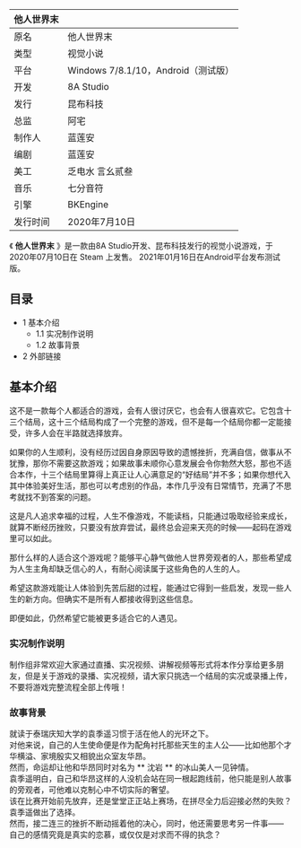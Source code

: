 |  他人世界末  ||
|---|---|
|原名  |  他人世界末   |
|类型  |  视觉小说   |
|平台  |  Windows 7/8.1/10，Android（测试版）   |
|开发  |  8A Studio   |
|发行  |  昆布科技   |
|总监  |  阿宅   |
|制作人  |  蓝莲安   |
|编剧  |  蓝莲安   |
|美工  |  乏电水  言幺贰叁   |
|音乐  |  七分音符   |
|引擎  |  BKEngine   |
|发行时间  |  2020年7月10日   |
  
《 **他人世界末** 》是一款由8A Studio开发、昆布科技发行的视觉小说游戏，于2020年07月10日在  Steam  上发售。
2021年01月16日在Android平台发布测试版。

##  目录

  * 1  基本介绍 
    * 1.1  实况制作说明 
    * 1.2  故事背景 
  * 2  外部链接 

##  基本介绍

这不是一款每个人都适合的游戏，会有人很讨厌它，也会有人很喜欢它。它包含十三个结局，这十三个结局构成了一个完整的游戏，但不是每一个结局你都一定能接受，许多人会在半路就选择放弃。

如果你的人生顺利，没有经历过因自身原因导致的遗憾挫折，充满自信，做事从不犹豫，那你不需要这款游戏；如果故事未顺你心意发展会令你勃然大怒，那也不适合本作，十三个结局里算得上真正让人心满意足的“好结局”并不多；如果你想代入其中体验美好生活，那也可以考虑别的作品，本作几乎没有日常情节，充满了不思考就找不到答案的问题。

这是凡人追求幸福的过程，人生不像游戏，不能读档，只能通过吸取经验来成长，就算不断经历挫败，只要没有放弃尝试，最终总会迎来天亮的时候——起码在游戏里可以如此。

那什么样的人适合这个游戏呢？能够平心静气做他人世界旁观者的人，那些希望成为人生主角却缺乏信心的人，有耐心阅读属于这些角色的人生的人。

希望这款游戏能让人体验到先苦后甜的过程，能通过它得到一些启发，发现一些人生的新方向。但确实不是所有人都接收得到这些信息。

即便如此，仍然希望它能被更多适合它的人遇见。

###  实况制作说明

制作组非常欢迎大家通过直播、实况视频、讲解视频等形式将本作分享给更多朋友，但是关于游戏的录播、实况视频，请大家只挑选一个结局的实况或录播上传，不要将游戏完整流程全部上传哦！

###  故事背景

就读于泰瑞庆知大学的袁季遥习惯于活在他人的光环之下。  
对他来说，自己的人生使命便是作为配角衬托那些天生的主人公——比如他那个才华横溢、家境殷实又相貌出众室友华昂。  
然而，命运却让他和华昂同时对名为 ** 沈岩  ** 的冰山美人一见钟情。  
袁季遥明白，自己和华昂这样的人没机会站在同一根起跑线前，他只能是别人故事的旁观者，可他难以克制心中不切实际的奢望。  
该在比赛开始前先放弃，还是堂堂正正站上赛场，在拼尽全力后迎接必然的失败？  
袁季遥做出了选择。  
然而，接二连三的挫折不断动摇着他的决心，同时，他还需要思考另一件事——  
自己的感情究竟是真实的恋慕，或仅仅是对求而不得的执念？